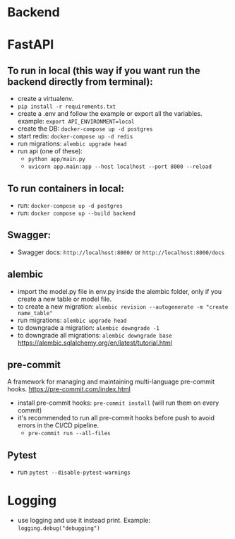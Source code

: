 # Backend

# FastAPI

## To run in local (this way if you want run the backend directly from terminal):

- create a virtualenv.
- `pip install -r requirements.txt`
- create a .env and follow the example or export all the variables. example: `export API_ENVIRONMENT=local`
- create the DB: `docker-compose up -d postgres`
- start redis: `docker-compose up -d redis`
- run migrations: `alembic upgrade head`
- run api (one of these):
  - `python app/main.py`
  - `uvicorn app.main:app --host localhost --port 8000 --reload`

## To run containers in local:

- run: `docker-compose up -d postgres`
- run: `docker compose up --build backend`

## Swagger:

- Swagger docs: `http://localhost:8000/` or `http://localhost:8000/docs`

## alembic

- import the model.py file in env.py inside the alembic folder, only if you create a new table or model file.
- to create a new migration: `alembic revision --autogenerate -m "create name_table"`
- run migrations: `alembic upgrade head`
- to downgrade a migration: `alembic downgrade -1`
- to downgrade all migrations: `alembic downgrade base`
  https://alembic.sqlalchemy.org/en/latest/tutorial.html

## pre-commit

A framework for managing and maintaining multi-language pre-commit hooks.
https://pre-commit.com/index.html

- install pre-commit hooks: `pre-commit install` (will run them on every commit)
- it's recommended to run all pre-commit hooks before push to avoid errors in the CI/CD pipeline.
  - `pre-commit run --all-files`

## Pytest

- run `pytest --disable-pytest-warnings`

# Logging

- use logging and use it instead print. Example: `logging.debug("debugging")`
